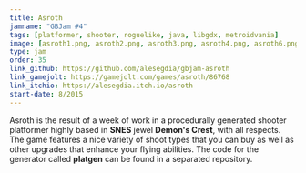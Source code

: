 ```yaml
---
title: Asroth
jamname: "GBJam #4"
tags: [platformer, shooter, roguelike, java, libgdx, metroidvania]
image: [asroth1.png, asroth2.png, asroth3.png, asroth4.png, asroth6.png]
type: jam
order: 35
link_github: https://github.com/alesegdia/gbjam-asroth
link_gamejolt: https://gamejolt.com/games/asroth/86768
link_itchio: https://alesegdia.itch.io/asroth
start-date: 8/2015
---
```


Asroth is the result of a week of work in a procedurally
generated shooter platformer highly based in **SNES** jewel **Demon's Crest**,
with all respects. The game features a nice variety of shoot types that you
can buy as well as other upgrades that enhance your flying abilities. The code for the generator
called **platgen** can be found in a separated repository.
